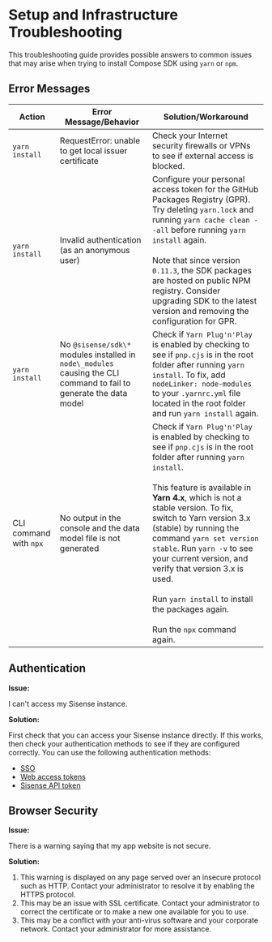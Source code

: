 # Setup and Infrastructure Troubleshooting

This troubleshooting guide provides possible answers to common issues that may arise when trying to install Compose SDK using `yarn` or `npm`.

## Error Messages

| **Action**             | **Error Message/Behavior**                                                                                           | **Solution/Workaround**                                                                                                                                                                                                                                                                                                                                                                                                                                                                               |
|------------------------|----------------------------------------------------------------------------------------------------------------------|-------------------------------------------------------------------------------------------------------------------------------------------------------------------------------------------------------------------------------------------------------------------------------------------------------------------------------------------------------------------------------------------------------------------------------------------------------------------------------------------------------|
| `yarn install`         | RequestError: unable to get local issuer certificate                                                                 | Check your Internet security firewalls or VPNs to see if external access is blocked.                                                                                                                                                                                                                                                                                                                                                                                                                  |
| `yarn install`         | Invalid authentication (as an anonymous user)                                                                        | Configure your personal access token for the GitHub Packages Registry (GPR). <br /> Try deleting `yarn.lock` and running `yarn cache clean --all` before running `yarn install` again. <br /><br /> Note that since version `0.11.3`, the SDK packages are hosted on public NPM registry. Consider upgrading SDK to the latest version and removing the configuration for GPR.                                                                                                                        |
| `yarn install`         | No `@sisense/sdk\*` modules installed in `node\_modules` causing the CLI command to fail to generate the data model  | Check if `Yarn Plug'n'Play` is enabled by checking to see if `pnp.cjs` is in the root folder after running `yarn install`. To fix, add `nodeLinker: node-modules` to your `.yarnrc.yml` file located in the root folder and run `yarn install` again.                                                                                                                                                                                                                                                 |
| CLI command with `npx` | No output in the console and the data model file is not generated                                                    | Check if `Yarn Plug'n'Play` is enabled by checking to see if `pnp.cjs` is in the root folder after running `yarn install`. <br /><br />This feature is available in **Yarn 4.x**, which is not a stable version. To fix, switch to Yarn version 3.x (stable) by running the command `yarn set version stable`. Run `yarn -v` to see your current version, and verify that version 3.x is used. <br /><br />Run `yarn install` to install the packages again. <br /><br />Run the `npx` command again. |

## Authentication

**Issue:**

I can't access my Sisense instance.

**Solution:**

First check that you can access your Sisense instance directly. If this works, then check your authentication methods to see if they are configured correctly. You can use the following authentication methods:

* [SSO](../getting-started/authentication-security.md#single-sign-on)
* [Web access tokens](../getting-started/authentication-security.md#web-access-token)
* [Sisense API token](../getting-started/authentication-security.md#api-token)

## Browser Security

**Issue:**

There is a warning saying that my app website is not secure.

**Solution:**
1. This warning is displayed on any page served over an insecure protocol such as HTTP. Contact your administrator to resolve it by enabling the HTTPS protocol.
2. This may be an issue with SSL certificate. Contact your administrator to correct the certificate or to make a new one available for you to use.
3. This may be a conflict with your anti-virus software and your corporate network. Contact your administrator for more assistance.
